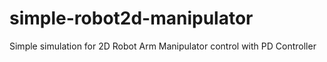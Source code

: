 # simple-robot2d-manipulator
Simple simulation for 2D Robot Arm Manipulator control with PD Controller
